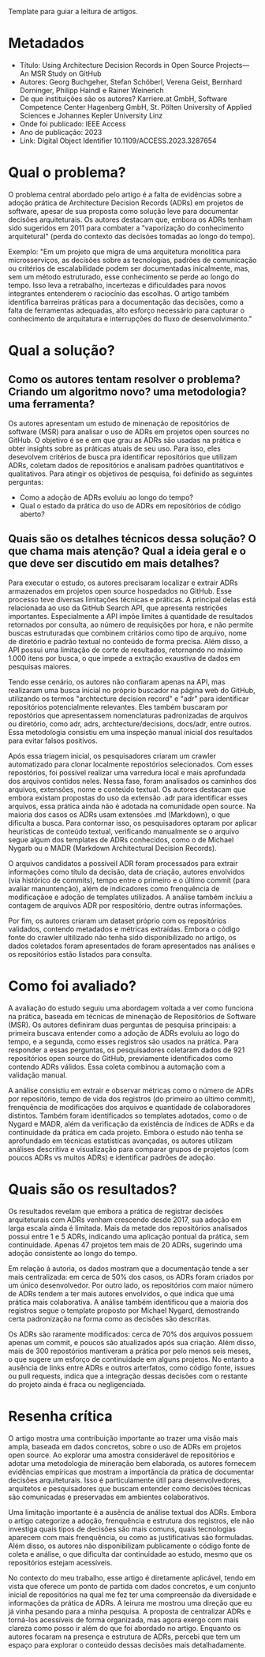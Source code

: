 Template para guiar a leitura de artigos.

# Metadados

- Título: Using Architecture Decision Records in Open Source Projects—An MSR Study on GitHub
- Autores: Georg Buchgeher, Stefan Schöberl, Verena Geist, Bernhard Dorninger, Philipp Haindl e Rainer Weinerich
- De que instituições são os autores? Karriere.at GmbH, Software Competence Center Hagenberg GmbH, St. Pölten University of Applied Sciences e Johannes Kepler University Linz
- Onde foi publicado: IEEE Access
- Ano de publicação: 2023
- Link: Digital Object Identifier 10.1109/ACCESS.2023.3287654

# Qual o problema?

O problema central abordado pelo artigo é a falta de evidências sobre a adoção prática de Architecture Decision Records (ADRs) em projetos de software, apesar de sua proposta como solução leve para documentar decisões arquiteturais. Os autores destacam que, embora os ADRs tenham sido sugeridos em 2011 para combater a "vaporização do conhecimento arquitetural" (perda do contexto das decisões tomadas ao longo do tempo).

Exemplo: "Em um projeto que migra de uma arquitetura monolítica para microsserviços, as decisões sobre as tecnologias, padrões de comunicação ou critérios de escalabilidade podem ser documentadas inicalmente, mas, sem um método estruturado, esse conhecimento se perde ao longo do tempo. Isso leva a retrabalho, incertezas e dificuldades para novos integrantes entenderem o raciocínio das escolhas. O artigo também identifica barreiras práticas para a documentação das decisões, como a falta de ferramentas adequadas, alto esforço necessário para capturar o conhecimento de arquitatura e interrupções do fluxo de desenvolvimento."

# Qual a solução?

## Como os autores tentam resolver o problema? Criando um algoritmo novo? uma metodologia? uma ferramenta?

Os autores apresentam um estudo de minenação de repositórios de software (MSR) para analisar o uso de ADRs em projetos open sources no GitHub. O objetivo é se e em que grau as ADRs são usadas na prática e obter insights sobre as práticas atuais de seu uso. Para isso, eles desevolvem critérios de busca pra identificar repositórios que utilizam ADRs, coletam dados de repositórios e analisam padrões quantitativos e qualitativos. Para atingir os objetivos de pesquisa, foi definido as seguintes perguntas:

- Como a adoção de ADRs evoluiu ao longo do tempo?
- Qual o estado da prática do uso de ADRs em repositórios de código aberto?

## Quais são os detalhes técnicos dessa solução? O que chama mais atenção? Qual a ideia geral e o que deve ser discutido em mais detalhes?

Para executar o estudo, os autores precisaram localizar e extrair ADRs armazenados em projetos open source hospedados no GitHub. Esse processo teve diversas limitações técnicas e práticas. A principal delas está relacionada ao uso da GitHub Search API, que apresenta restrições importantes. Especialmente a API impõe limites á quantidade de resultados retornados por consulta, ao número de requisições por hora, e não permite buscas estruturadas que combinem critários como tipo de arquivo, nome de diretório e padrão textual no conteúdo de forma precisa. Além disso, a API possui uma limitação de corte de resultados, retornando no máximo 1.000 itens por busca, o que impede a extração exaustiva de dados em pesquisas maiores.

Tendo esse cenário, os autores não confiaram apenas na API, mas realizaram uma busca inicial no próprio buscador na página web do GitHub, utilizando os termos "archtecture decision record" e "adr" para identificar repositórios potencialmente relevantes. Eles também buscaram por repostórios que apresentassem nomenclaturas padronizadas de arquivos ou diretório, como adr, adrs, archtecture/decisions, docs/adr, entre outros. Essa metodologia consistiu em uma inspeção manual inicial dos resultados para evitar falsos positivos.

Após essa triagem inicial, os pesquisadores criaram um crawler automatizado para clonar localmente repostórios selecionados. Com esses repostórios, foi possível realizar uma varredura local e mais aprofundada dos arquivos contidos neles. Nessa fase, foram analisados os caminhos dos arquivos, extensões, nome e conteúdo textual. Os autores destacam que embora existam propostas do uso da extensão .adr para identificar esses arquivos, essa prática ainda não é adotada na comunidade open source. Na maioria dos casos os ADRs usam extensões .md (Markdown), o que dificulta a busca. Para contornar isso, os pesquisadores optaram por aplicar heurísticas de conteúdo textual, verificando manualmente se o arquivo segue algum dos templates de ADRs conhecidos, como o de Michael Nygarb ou o MADR (Markdown Architectural Decision Records).

O arquivos candidatos a possíveil ADR foram processados para extrair informações como título da decisão, data de criação, autores envolvidos (via histórico de commits), tempo entre o primeiro e o último commit (para avaliar manuntenção), além de indicadores como frenquência de modificaçãoe e adoção de templates utilizados. A análise também incluiu a contagem de arquivos ADR por respositório, dentre outras informações.

Por fim, os autores criaram um dataset próprio com os repositórios validados, contendo metadados e métricas extraídas. Embora o código fonte do crawler ultilizado não tenha sido disponibilizado no artigo, os dados coletados foram apresentados de foram apresentados nas análises e os repositórios estão listados para consulta.

# Como foi avaliado?

A avaliação do estudo seguiu uma abordagem voltada a ver como funciona na prática, baseada em técnicas de minenação de Repositórios de Software (MSR). Os autores definiram duas perguntas de pesquisa principais: a primeira buscava entender como a adoção de ADRs evoluiu ao logo do tempo, e a segunda, como esses registros são usados na prática. Para responder a essas perguntas, os pesquisadores coletaram dados de 921 repositórios open source do GitHub, previamente identificados como contendo ADRs válidos. Essa coleta combinou a automação com a validação manual.

A análise consistiu em extrair e observar métricas como o número de ADRs por repositório, tempo de vida dos registros (do primeiro ao último commit), frenquência de modificações dos arquivos e quantidade de colaboradores distintos. Também foram identificados so templates adotados, como o de Nygard e MADR, além da verificação da existência de índices de ADRs e da continuidade da prática em cada projeto. Embora o estudo não tenha se aprofundado em técnicas estatísticas avançadas, os autores utilizam análises descritiva e visualização para comparar grupos de projetos (com poucos ADRs vs muitos ADRs) e identificar padrões de adoção.

# Quais são os resultados?

Os resultados revelam que embora a prática de registrar decisões arquiteturais com ADRs venham crescendo desde 2017, sua adoção em larga escala ainda é limitada. Mais da metade dos repositórios analisados possui entre 1 e 5 ADRs, indicando uma aplicação pontual da prática, sem continuidade. Apenas 47 projetos tem mais de 20 ADRs, sugerindo uma adoção consistente ao longo do tempo.

Em relação á autoria, os dados mostram que a documentação tende a ser mais centralizada: em cerca de 50% dos casos, os ADRs foram criados por um único desenvolvedor. Por outro lado, os repositórios com maior número de ADRs tendem a ter mais autores envolvidos, o que indica que uma prática mais colaborativa. A análise também identificou que a maioria dos registros segue o template proposto por Michael Nygard, demostrando certa padronização na forma como as decisões são descritas.

Os ADRs são raramente modificados: cerca de 70% dos arquivos possuem apenas um commit, e poucos são atualizados após sua criação. Além disso, mais de 300 repostórios mantiveram a prática por pelo menos seis meses, o que sugere um esforço de continuidade em alguns projetos. No entanto a ausência de links entre ADRs e outros arterfatos, como código fonte, issues ou pull requests, indica que a integração dessas decisões com o restante do projeto ainda é fraca ou negligenciada.

# Resenha crítica

O artigo mostra uma contribuição importante ao trazer uma visão mais ampla, baseada em dados concretos, sobre o uso de ADRs em projetos open source. Ao explorar uma amostra considerável de repositórios e adotar uma metodologia de mineração bem elaborada, os autores fornecem evidências empíricas que mostram a importância da prática de documentar decisões arquiteturais. Isso é particulamente útil para desenvolvedores, arquitetos e pesquisadores que buscam entender como decisões técnicas são comunicadas e preservadas em ambientes colaborativos.

Uma limitação importante é a ausência de análise textual dos ADRs. Embora o artigo categorize a adoção, frenquência e estrutura dos registros, ele não investiga quais tipos de decisões são mais comuns, quais tecnologias aparecem com mais frenquência, ou como as justificativas são formuladas. Além disso, os autores não disponibilizam publicamente o código fonte de coleta e análise, o que dificulta dar continuidade ao estudo, mesmo que os repositórios estejam acessíveis.

No contexto do meu trabalho, esse artigo é diretamente aplicável, tendo em vista que oferece um ponto de partida com dados concretos, e um conjunto inicial de repositórios na qual me fez ter uma compreensão da diversidade e informações da prática de ADRs. A leirura me mostrou uma direção que eu já vinha pesando para a minha pesquisa. A proposta de centralizar ADRs e torná-los acessíveis de forma organizada, mas agora exergo com mais clareza como posso ir além do que foi abordado no artigo. Enquanto os autores focaram na presença e estrutura de ADRs, percebi que tem um espaço para explorar o conteúdo dessas decisões mais detalhadamente.
